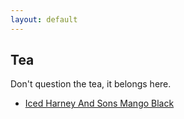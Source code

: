 ```yaml
---
layout: default
---
```


## Tea ##

Don't question the tea, it belongs here.

 - [Iced Harney And Sons Mango Black](iced_harney_and_sons_mango_black.html)

